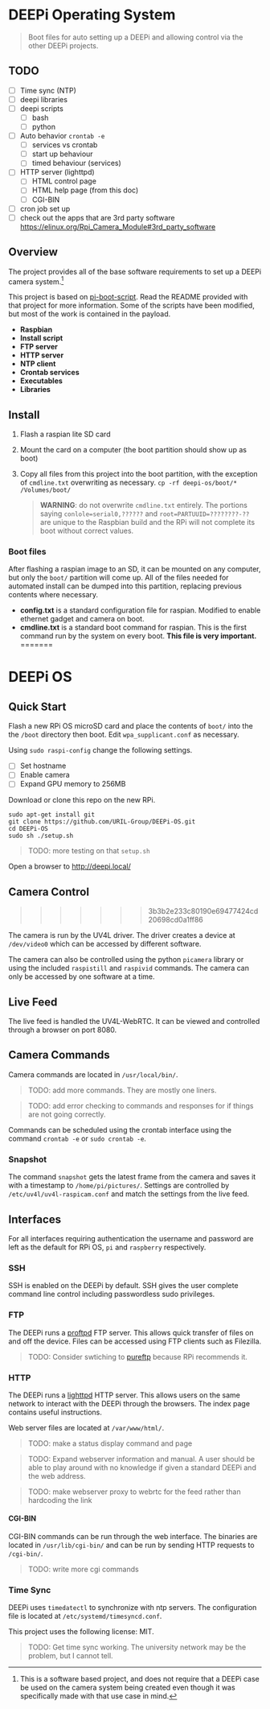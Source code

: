 # DEEPi Operating System #
> Boot files for auto setting up a DEEPi and allowing control via the
> other DEEPi projects.

## TODO ##

<!-- TODO: this needs a contents file -->

<!-- TODO: pull some stuff in the payload stuff to seperate projects
and have a script that pulls everything together always downloading
the latest version.-->

<!-- TODO: look into sub repositories with git -->

<!-- TODO: auto-installed
https://github.com/silvanmelchior/RPi_Cam_Web_Interface 
--> 

<!--but change a few settings, like save point, ftp, default
configs. Nice if i could make my changes while still being able to
download the latest version and auto install from the git server-->

<!-- TODO: need a way to search for enabled DEEPis -->

<!-- TOOD include network set up for usb hot plug -->

* [ ] Time sync (NTP)
* [ ] deepi libraries
* [ ] deepi scripts
  * [ ] bash
  * [ ] python
* [ ] Auto behavior ```crontab -e```
  * [ ] services vs crontab
  * [ ] start up behaviour 
  * [ ] timed behaviour (services)
* [ ] HTTP server (lighttpd) 
  * [ ] HTML control page
  * [ ] HTML help page (from this doc)
  * [ ] CGI-BIN
* [ ] cron job set up
* [ ] check out the apps that are 3rd party software
  https://elinux.org/Rpi_Camera_Module#3rd_party_software

## Overview ##

The project provides all of the base software requirements to set up a
DEEPi camera system.[^1] <!-- TOOD: link to the deepi project -->

This project is based on
[pi-boot-script](https://gitlab.com/JimDanner/pi-boot-script/tree/master). Read
the README provided with that project for more information.  Some of
the scripts have been modified, but most of the work is contained in
the payload.

  * **Raspbian**
  * **Install script**
  * **FTP server**
  * **HTTP server**
  * **NTP client**
  * **Crontab services**
  * **Executables**
  * **Libraries**

## Install ##

  1. Flash a raspian lite SD card
  2. Mount the card on a computer (the boot partition should show up
     as boot)
  3. Copy all files from this project into the boot partition, with
     the exception of `cmdline.txt` overwriting as necessary. `cp -rf
     deepi-os/boot/* /Volumes/boot/`

	 > **WARNING**: do not overwrite `cmdline.txt` entirely. The
	 > portions saying `conlole=serial0,??????` and
	 > `root=PARTUUID=????????-??` are unique to the Raspbian build
	 > and the RPi will not complete its boot without correct values.


### Boot files ###

After flashing a raspian image to an SD, it can be mounted on any
computer, but only the `boot/` partition will come up. All of the
files needed for automated install can be dumped into this partition,
replacing previous contents where necessary.

  * **config.txt** is a standard configuration file for raspian. Modified to
    enable ethernet gadget and camera on boot.
  * **cmdline.txt** is a standard boot command for raspian. This is
    the first command run by the system on every boot. **This file is
    very important.**
=======
# DEEPi OS #

## Quick Start ##

Flash a new RPi OS microSD card and place the contents of `boot/` into the
the `/boot` directory then boot. Edit `wpa_supplicant.conf` as necessary.

Using `sudo raspi-config` change the following settings.

  * [ ] Set hostname
  * [ ] Enable camera
  * [ ] Expand GPU memory to 256MB
  
Download or clone this repo on the new RPi.

```
sudo apt-get install git
git clone https://github.com/URIL-Group/DEEPi-OS.git
cd DEEPi-OS
sudo sh ./setup.sh
```

>TODO: more testing on that `setup.sh`

Open a browser to http://deepi.local/

## Camera Control ##
>>>>>>> 3b3b2e233c80190e69477424cd20698cd0a1ff86

The camera is run by the UV4L driver. The driver creates a device at
`/dev/video0` which can be accessed by different software. 

The camera can also be controlled using the python `picamera` library
or using the included `raspistill` and `raspivid` commands. The camera
can only be accessed by one software at a time. 

## Live Feed ##

The live feed is handled the UV4L-WebRTC. It can be viewed and
controlled through a browser on port 8080.

## Camera Commands ##

Camera commands are located in `/usr/local/bin/`.

> TODO: add more commands. They are mostly one liners. 

> TODO: add error checking to commands and responses for if things 
> are not going correctly.

Commands can be scheduled using the crontab interface using the
command `crontab -e` or `sudo crontab -e`.
  
### Snapshot ###

The command `snapshot` gets the latest frame from the camera and saves
it with a timestamp to `/home/pi/pictures/`. Settings are controlled
by `/etc/uv4l/uv4l-raspicam.conf` and match the settings from the live
feed.

## Interfaces ##

For all interfaces requiring authentication the username and password are
left as the default for RPi OS, `pi` and `raspberry` respectively.

### SSH ###

SSH is enabled on the DEEPi by default. SSH gives the user complete
command line control including passwordless sudo privileges.

### FTP ###

The DEEPi runs a [proftpd]() FTP server. This allows quick transfer of
files on and off the device. Files can be accessed using FTP clients
such as Filezilla.

> TODO: Consider swtiching to
> [pureftp](https://www.raspberrypi.org/documentation/remote-access/ftp.md)
> because RPi recommends it.

### HTTP ###

The DEEPi runs a [lighttpd]() HTTP server. This allows users on the same
network to interact with the DEEPi through the browsers. The index page 
contains useful instructions.

Web server files are located at `/var/www/html/`. 

> TODO: make a status display command and page

> TODO: Expand webserver information and manual. A user should be able
> to play around with no knowledge if given a standard DEEPi and the
> web address.

> TODO: make webserver proxy to webrtc for the feed rather than
> hardcoding the link

#### CGI-BIN ####

CGI-BIN commands can be run through the web interface. The binaries are 
located in `/usr/lib/cgi-bin/` and can be run by sending HTTP requests to
`/cgi-bin/`.

> TODO: write more cgi commands

### Time Sync ###

DEEPi uses `timedatectl` to synchronize with ntp servers. The configuration
file is located at `/etc/systemd/timesyncd.conf`.

This project uses the following license: MIT.

[^1]: This is a software based project, and does not require that a
    DEEPi case be used on the camera system being created even though
    it was specifically made with that use case in mind.

> TODO: Get time sync working. The university network may be the
> problem, but I cannot tell.

